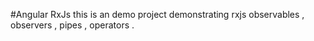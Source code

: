 #Angular RxJs
this is an demo project demonstrating rxjs observables , observers , pipes , operators .
